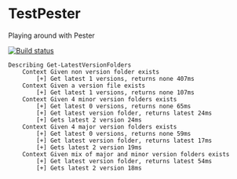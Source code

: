 # TestPester
Playing around with Pester

[![Build status](https://ci.appveyor.com/api/projects/status/6tp45tyn27bbmod2?svg=true)](https://ci.appveyor.com/project/sovs/testpester)

    Describing Get-LatestVersionFolders
	    Context Given non version folder exists
	    	[+] Get latest 1 versions, returns none 407ms
	    Context Given a version file exists
	    	[+] Get latest 1 versions, returns none 107ms
	    Context Given 4 minor version folders exists
	    	[+] Get latest 0 versions, returns none 65ms
	    	[+] Get latest version folder, returns latest 24ms
	    	[+] Gets latest 2 version 24ms
	    Context Given 4 major version folders exists
	    	[+] Get latest 0 versions, returns none 59ms
	    	[+] Get latest version folder, returns latest 17ms
	    	[+] Gets latest 2 version 19ms
	    Context Given mix of major and minor version folders exists
	    	[+] Get latest version folder, returns latest 54ms
	    	[+] Gets latest 2 version 18ms
